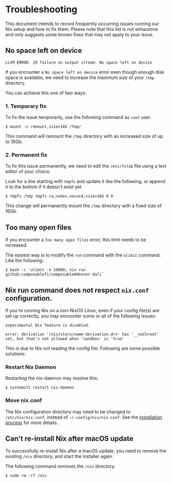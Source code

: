 # Troubleshooting

This document intends to record frequently occurring issues running our Nix setup and how to fix
them. Please note that this list is not exhaustive and only suggests some known fixes that may not
apply to your issue.

## No space left on device

```
LLVM ERROR: IO failure on output stream: No space left on device
```

If you encounter a `No space left on device` error even though enough disk space is available,
we need to increase the maximum size of your `/tmp` directory.

You can achieve this one of two ways:

### 1. Temporary fix

To fix the issue temporarily, use the following command as `root` user.

```shell
$ mount -o remount,size=16G /tmp/
```

This command will remount the `/tmp` directory with an increased size of up to 16Gb.

### 2. Permanent fix

To fix this issue permanently, we need to edit the `/etc/fstab` file using a text editor of your
choice.

Look for a line starting with `tmpfs` and update it like the following,  or append it to the bottom
if it doesn't exist yet.

```shell
$ tmpfs /tmp tmpfs rw,nodev,nosuid,size=16G 0 0
```

This change will permanently mount the `/tmp` directory with a fixed size of 16Gb.      

## Too many open files

If you encounter a `Too many open files` error, this limit needs to be increased.

The easiest way is to modify the `run` command with the `ulimit` command. Like the following:

```shell
$ bash -c 'ulimit -n 10000; nix run github:composablefi/composable#devnet-dali`
```

## Nix run command does not respect `nix.conf` configuration.

If you're running Nix on a non-NixOS Linux, even if your config file(s) are set up correctly, 
you may encounter some or all of the following issues:

```
experimental Nix feature is disabled. 
```

```
error: derivation '/nix/store/some-derivation.drv' has '__noChroot' set, but that's not allowed when 'sandbox' is 'true'
```

This is due to Nix not reading the config file. Following are some possible solutions:

### Restart Nix Daemon

Restarting the nix-daemon may resolve this:

```shell
$ systemctl restart nix-daemon
```

### Move nix.conf

The Nix configuration directory may need to be changed to `/etc/nix/nix.conf`, instead of
`~/.config/nix/nix.conf`. See the [installation process](./install.md) for more details.

## Can't re-install Nix after macOS update

To successfully re-install Nix after a macOS update, you need to remove the existing `/nix`
directory, and start the installer again.

The following command removes the `/nix` directory.

```shell
$ sudo rm -rf /nix 
```

